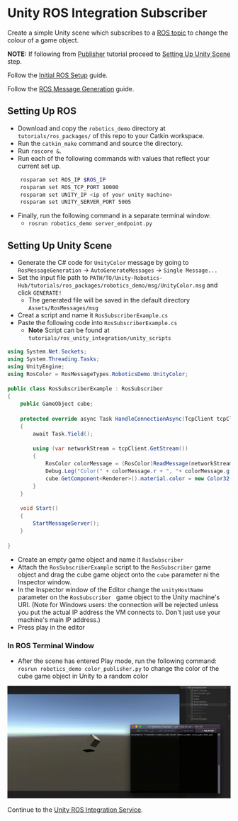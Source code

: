 # Unity ROS Integration Subscriber

Create a simple Unity scene which subscribes to a [ROS topic](http://wiki.ros.org/ROS/Tutorials/UnderstandingTopics#ROS_Topics) to change the colour of a game object.

**NOTE:** If following from [Publisher](publisher.md) tutorial proceed to [Setting Up Unity Scene](subscriber.md#setting-up-unity-scene) step.

Follow the [Initial ROS Setup](setup.md) guide.

Follow the [ROS Message Generation](https://github.com/Unity-Technologies/Unity-Robotics-Hub/blob/master/tutorials/unity_ros_message_generation/message_generation_tutorial.md) guide.

## Setting Up ROS
- Download and copy the `robotics_demo` directory at `tutorials/ros_packages/` of this repo to your Catkin workspace.
- Run the `catkin_make` command and source the directory.
- Run `roscore &`.
- Run each of the following commands with values that reflect your current set up.

```bash
    rosparam set ROS_IP $ROS_IP
    rosparam set ROS_TCP_PORT 10000
    rosparam set UNITY_IP <ip of your unity machine>
    rosparam set UNITY_SERVER_PORT 5005
```

- Finally, run the following command in a separate terminal window:
	- `rosrun robotics_demo server_endpoint.py`


## Setting Up Unity Scene
- Generate the C# code for `UnityColor` message by going to `RosMessageGeneration` -> `AutoGenerateMessages` -> `Single Message...`
- Set the input file path to `PATH/TO/Unity-Robotics-Hub/tutorials/ros_packages/robotics_demo/msg/UnityColor.msg` and click `GENERATE!`
    - The generated file will be saved in the default directory `Assets/RosMessages/msg`
- Creat a script and name it `RosSubscriberExample.cs`
- Paste the following code into `RosSubscriberExample.cs`
	- **Note** Script can be found at `tutorials/ros_unity_integration/unity_scripts`

```csharp
using System.Net.Sockets;
using System.Threading.Tasks;
using UnityEngine;
using RosColor = RosMessageTypes.RoboticsDemo.UnityColor;

public class RosSubscriberExample : RosSubscriber
{
    public GameObject cube;

    protected override async Task HandleConnectionAsync(TcpClient tcpClient)
    {
        await Task.Yield();

        using (var networkStream = tcpClient.GetStream())
        {
            RosColor colorMessage = (RosColor)ReadMessage(networkStream, new RosColor());
            Debug.Log("Color(" + colorMessage.r + ", "+ colorMessage.g + ", "+ colorMessage.b + ", "+ colorMessage.a +")");
            cube.GetComponent<Renderer>().material.color = new Color32((byte)colorMessage.r, (byte)colorMessage.g, (byte)colorMessage.b, (byte)colorMessage.a);
        }
    }

    void Start()
    {
        StartMessageServer();
    }

}
```

- Create an empty game object and name it `RosSubscriber`
- Attach the `RosSubscriberExample` script to the `RosSubscriber` game object and drag the cube game object onto the `cube` parameter ni the Inspector window.
- In the Inspector window of the Editor change the `unityHostName` parameter on the `RosSubscriber ` game object to the Unity machine's URI. (Note for Windows users: the connection will be rejected unless you put the actual IP address the VM connects to. Don't just use your machine's main IP address.)
- Press play in the editor

### In ROS Terminal Window
- After the scene has entered Play mode, run the following command: `rosrun robotics_demo color_publisher.py` to change the color of the cube game object in Unity to a random color

![](images/tcp_2.gif)

Continue to the [Unity ROS Integration Service](service.md).